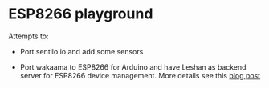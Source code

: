 # ESP8266 playground

Attempts to:
- Port sentilo.io and add some sensors

- Port wakaama to ESP8266 for Arduino and have Leshan as backend server for ESP8266 device management.
More details see this [blog post](https://medium.com/@nikil511/ota-ex-machina-intro-664447636489)
